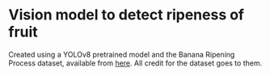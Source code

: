 # Vision model to detect ripeness of fruit
Created using a YOLOv8 pretrained model and the Banana Ripening Process dataset, available from [here](https://universe.roboflow.com/fruit-ripening/banana-ripening-process/dataset/2). All credit for the dataset goes to them.

